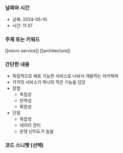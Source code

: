 ### 날짜와 시간

- 날짜: 2024-05-10
- 시간: 11:37

### 주제 또는 키워드
[[micro service]]
[[architecture]]
### 간단한 내용
- 독립적으로 배포 가능한 서비스로 나눠서 개발하는 아키텍쳐
- 각각의 서비스가 하나의 작은 기능을 담당
- 장점
	- 독립성
	- 탄력성
	- 확장성
- 단점
	- 복잡성
	- 데이터 관리
	- 운영 난이도가 높음

### 코드 스니펫 (선택)

```typescript
```
